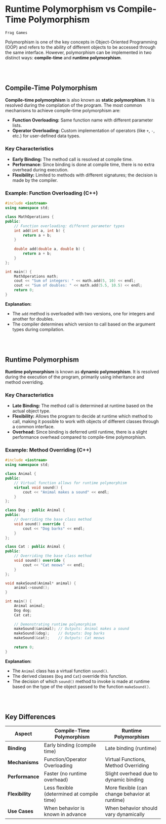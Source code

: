 # Runtime Polymorphism vs Compile-Time Polymorphism
`Frag Games`

Polymorphism is one of the key concepts in Object-Oriented Programming (OOP) and refers to the ability of different objects to be accessed through the same interface. However, polymorphism can be implemented in two distinct ways: **compile-time** and **runtime polymorphism**.

<br><br>

## Compile-Time Polymorphism

**Compile-time polymorphism** is also known as **static polymorphism**. It is resolved during the compilation of the program. The most common mechanisms to achieve compile-time polymorphism are:

- **Function Overloading:** Same function name with different parameter lists.
- **Operator Overloading:** Custom implementation of operators (like `+`, `-`, etc.) for user-defined data types.

### Key Characteristics

- **Early Binding:** The method call is resolved at compile time.
- **Performance:** Since binding is done at compile time, there is no extra overhead during execution.
- **Flexibility:** Limited to methods with different signatures; the decision is made by the compiler.

### Example: Function Overloading (C++)

```cpp
#include <iostream>
using namespace std;

class MathOperations {
public:
    // Function overloading: different parameter types
    int add(int a, int b) {
        return a + b;
    }
    
    double add(double a, double b) {
        return a + b;
    }
};

int main() {
    MathOperations math;
    cout << "Sum of integers: " << math.add(5, 10) << endl;
    cout << "Sum of doubles: " << math.add(5.5, 10.5) << endl;
    return 0;
}
```

**Explanation:**
- The `add` method is overloaded with two versions, one for integers and another for doubles.
- The compiler determines which version to call based on the argument types during compilation.

<br><br>

## Runtime Polymorphism

**Runtime polymorphism** is known as **dynamic polymorphism**. It is resolved during the execution of the program, primarily using inheritance and method overriding.

### Key Characteristics

- **Late Binding:** The method call is determined at runtime based on the actual object type.
- **Flexibility:** Allows the program to decide at runtime which method to call, making it possible to work with objects of different classes through a common interface.
- **Overhead:** Since binding is deferred until runtime, there is a slight performance overhead compared to compile-time polymorphism.

### Example: Method Overriding (C++)

```cpp
#include <iostream>
using namespace std;

class Animal {
public:
    // Virtual function allows for runtime polymorphism
    virtual void sound() {
        cout << "Animal makes a sound" << endl;
    }
};

class Dog : public Animal {
public:
    // Overriding the base class method
    void sound() override {
        cout << "Dog barks" << endl;
    }
};

class Cat : public Animal {
public:
    // Overriding the base class method
    void sound() override {
        cout << "Cat meows" << endl;
    }
};

void makeSound(Animal* animal) {
    animal->sound();
}

int main() {
    Animal animal;
    Dog dog;
    Cat cat;
    
    // Demonstrating runtime polymorphism
    makeSound(&animal); // Outputs: Animal makes a sound
    makeSound(&dog);    // Outputs: Dog barks
    makeSound(&cat);    // Outputs: Cat meows
    
    return 0;
}
```

**Explanation:**
- The `Animal` class has a virtual function `sound()`.
- The derived classes (`Dog` and `Cat`) override this function.
- The decision of which `sound()` method to invoke is made at runtime based on the type of the object passed to the function `makeSound()`.

<br><br>

## Key Differences

| Aspect                      | Compile-Time Polymorphism         | Runtime Polymorphism                |
|-----------------------------|-----------------------------------|-------------------------------------|
| **Binding**                 | Early binding (compile time)      | Late binding (runtime)              |
| **Mechanisms**              | Function/Operator Overloading     | Virtual Functions, Method Overriding|
| **Performance**             | Faster (no runtime overhead)      | Slight overhead due to dynamic binding|
| **Flexibility**             | Less flexible (determined at compile time) | More flexible (can change behavior at runtime)|
| **Use Cases**               | When behavior is known in advance | When behavior should vary dynamically|

